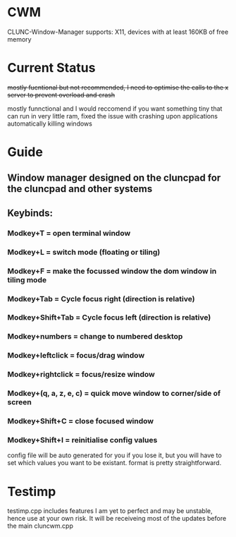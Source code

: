 # CWM
CLUNC-Window-Manager
supports: X11, devices with at least 160KB of free memory

# Current Status
~~mostly fucntional but not recommended, I need to optimise the calls to the x server to prevent overload and crash~~

mostly funnctional and I would reccomend if you want something tiny that can run in very little ram, fixed the issue with crashing upon applications automatically killing windows

# Guide
## Window manager designed on the cluncpad for the cluncpad and other systems
## Keybinds:
### Modkey+T = open terminal window
### Modkey+L = switch mode (floating or tiling)
### Modkey+F = make the focussed window the dom window in tiling mode
### Modkey+Tab = Cycle focus right (direction is relative)
### Modkey+Shift+Tab = Cycle focus left (direction is relative)
### Modkey+numbers = change to numbered desktop
### Modkey+leftclick = focus/drag window
### Modkey+rightclick = focus/resize window
### Modkey+(q, a, z, e, c) = quick move window to corner/side of screen 
### Modkey+Shift+C = close focused window
### Modkey+Shift+I = reinitialise config values

config file will be auto generated for you if you lose it, but you will have to set which values you want to be existant. format is pretty straightforward.

# Testimp
testimp.cpp includes  features I am yet to perfect and may be unstable, hence use at your own risk. 
It will be receiveing most of the updates before the main cluncwm.cpp




